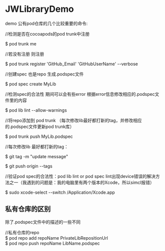 # JWLibraryDemo
demo
公有pod仓库的几个比较重要的命令:     

//检测是否在cocoapods的pod trunk中注册     

$ pod trunk me    

//若没有注册 则注册   

$ pod trunk register 'GitHub_Email' 'GitHubUserName' --verbose   

//创建spec 也是repo 生成.podspec文件   

$ pod spec create MyLib   

//检测spec的合法性 期间可以会有些error 根据error信息修改相应的.podspec文件里的内容  

$ pod lib lint --allow-warnings   

//将repo添加到 pod trunk （每次修改lib最好都打新的tag，并修改相应的.podspec文件更新pod trunk库）  

$ pod trunk push MyLib.podspec   


//每次修改lib 最好都打新的tag：   

$ git tag <tagNumber> -m "update message"    
  
$ git push origin --tags    

//验证pod spec的合法性：pod lib lint or pod spec lint出现device错误的解决方法之一（我遇到的问题是：我的电脑里有两个版本的Xcode，所以simcl报错）   

$ sudo xcode-select --switch /Application/Xcode.app

## 私有仓库的区别 ##
除了.podspec文件中的描述的一些不同   

//私有仓库的repo   
$ pod repo add repoName PrivateLibRepositionUrl   
$ pod repo push repoName LibName.podspec


